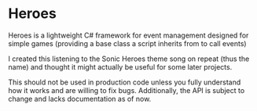 # Heroes
Heroes is a lightweight C# framework for event management designed for simple games (providing a base class a script inherits from to call events)

I created this listening to the Sonic Heroes theme song on repeat (thus the name) and thought it might actually be useful for some later projects.


This should not be used in production code unless you fully understand how it works and are willing to fix bugs. Additionally, the API is subject to change and lacks documentation as of now.
